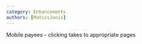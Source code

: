 ```yaml
---
category: Enhancements
authors: [MatissJanis]
---
```


Mobile payees - clicking takes to appropriate pages
